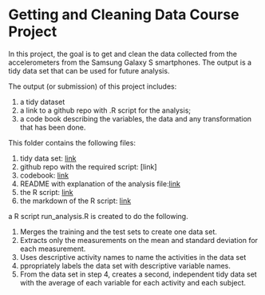 # Getting and Cleaning Data Course Project

In this project, the goal is to get and clean the data collected from the accelerometers from the Samsung Galaxy S smartphones. The output is a tidy data set that can be used for future analysis. 

The output (or submission) of this project includes:
1. a tidy dataset
2. a link to a github repo with .R script for the analysis;
3. a code book describing the variables, the data and any transformation that has been done. 

This folder contains the following files:
1. tidy data set: [link](https://github.com/xiemintelenor/CourseraGettingAndCleaningData/blob/master/tidyData.txt)
2. github repo with the required script: [link]
3. codebook: [link](https://github.com/xiemintelenor/CourseraGettingAndCleaningData/blob/master/CodeBook.md)
4. README with explanation of the analysis file:[link](https://github.com/xiemintelenor/CourseraGettingAndCleaningData/edit/master/README.md)
5. the R script: [link](https://github.com/xiemintelenor/CourseraGettingAndCleaningData/blob/master/run_analysis.R)
6. the markdown of the R script: [link](https://github.com/xiemintelenor/CourseraGettingAndCleaningData/blob/master/run_analysis.Rmd)



a R script run_analysis.R is created to do the following.

1. Merges the training and the test sets to create one data set.
2. Extracts only the measurements on the mean and standard deviation for each measurement.
3. Uses descriptive activity names to name the activities in the data set
4. ppropriately labels the data set with descriptive variable names.
5. From the data set in step 4, creates a second, independent tidy data set with the average of each variable for each activity and each subject.
